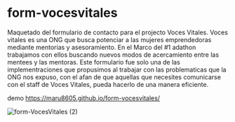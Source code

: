 # form-vocesvitales

Maquetado del  formulario de contacto para el projecto Voces Vitales.
Voces vitales es una ONG que busca potenciar a las mujeres emprendedoras mediante mentorias y asesoramiento.
En el Marco del #1 adathon trabajamos con ellos buscando nuevos modos de acercamiento entre las mentees y las mentoras.
Este formulario fue solo una de las implementraciones que propusimos al trabajar con las problematicas que la ONG nos expuso, con el afan de que
aquellas que necesites comunicarse con el staff de Voces Vitales, pueda hacerlo de una manera eficiente.

demo https://maru8605.github.io/form-vocesvitales/

![form-VocesVitales (2)](https://user-images.githubusercontent.com/55419544/125125069-79b9bd80-e0cf-11eb-9d68-1465ce3f1677.png)


